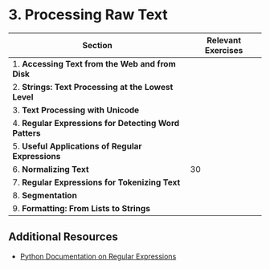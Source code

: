 # 3. Processing Raw Text

| Section                                               | Relevant Exercises |
| ----------------------------------------------------- | ------------------ |
| 1. **Accessing Text from the Web and from Disk**      |                    |
| 2. **Strings: Text Processing at the Lowest Level**   |                    |
| 3. **Text Processing with Unicode**                   |                    |
| 4. **Regular Expressions for Detecting Word Patters** |                    |
| 5. **Useful Applications of Regular Expressions**     |                    |
| 6. **Normalizing Text**                               | 30                 |
| 7. **Regular Expressions for Tokenizing Text**        |                    |
| 8. **Segmentation**                                   |                    |
| 9. **Formatting: From Lists to Strings**              |                    |

## Additional Resources

* [Python Documentation on Regular Expressions](https://docs.python.org/3/howto/regex.html)